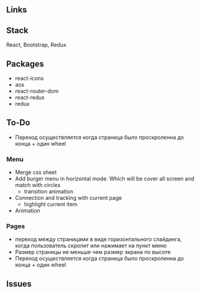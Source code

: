 ## Links

## Stack

React, Bootstrap, Redux

## Packages

- react-icons
- aos
- react-router-dom
- react-redux
- redux

## To-Do

- Переход осуществляется когда страница было проскроленна до конца + один wheel

### Menu

- Merge css sheet
- Add burger menu in horizontal mode. Which will be cover all screen and match with circles
  - transition animation
- Connection and tracking with current page
  - highlight current item
- Animation

### Pages

- переход между страницами в виде горизонтального слайдинга, когда пользователь скролит или нажимает на пункт меню
- Размер страницы не меньше чем размер экрана по высоте
- Переход осуществляется когда страница было проскроленна до конца + один wheel

## Issues
